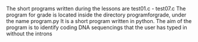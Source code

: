 The short programs written during the lessons are test01.c - test07.c
The program for grade is located inside the directory programforgrade, under the name program.py
It is a short program written in python. The aim of the program is to identify coding DNA sequencings that the user has typed in without the introns
